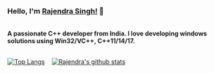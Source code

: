 <!--
**SinghRajenM/SinghRajenM** is a ✨ _special_ ✨ repository because its `README.md` (this file) appears on your GitHub profile.

Here are some ideas to get you started:

- 🔭 I’m currently working on ...
- 🌱 I’m currently learning ...
- 👯 I’m looking to collaborate on ...
- 🤔 I’m looking for help with ...
- 💬 Ask me about ...
- 📫 How to reach me: ...
- 😄 Pronouns: ...
- ⚡ Fun fact: ...
-->

### Hello, I'm [Rajendra Singh!](https://singhrajenm.github.io) 👋
<br />
<b> A passionate C++ developer from India. I love developing windows solutions using Win32/VC++, C++11/14/17. </b>

<br />
<br />

[![Top Langs](https://github-readme-stats.vercel.app/api/top-langs/?username=SinghRajenM)](https://github.com/SinghRajenM)  &nbsp;&nbsp;  [![Rajendra's github stats](https://github-readme-stats.vercel.app/api?username=SinghRajenM)](https://github.com/SinghRajenM)
